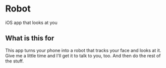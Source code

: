 # Robot

iOS app that looks at you

## What is this for

This app turns your phone into a robot that tracks your face and looks at it. Give me a little time and I'll get it to talk to you, too. And then do the rest of the stuff.
